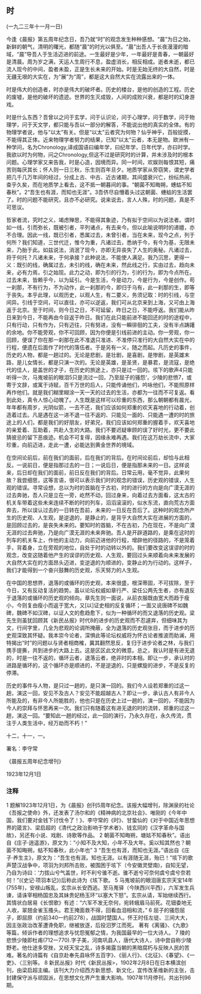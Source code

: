 ## 时



(一九二三年十一月一日)

 

今逢《晨报》第五周年纪念日，吾乃就“时”的观念发生种种感想。“晨”为日之始，新鲜的朝气，清明的曙光，都随“晨”的时光以俱至。“晨”出吾人于长夜漫漫的暗域，“晨”导吾人于生活迈进的前途。一生最好是少年，一年最好是青春，一朝最好是清晨。周为岁之满，天运人生周行不息，盈虚消长，相反相成。逝者未逝，都已流人现今的中间，盈者未盈，正是生长未来的开始。时是无始无终的大自然，时是无疆无垠的大实在，为“展”为“周”，都是这大自然大实在流露出来的一体。

时是伟大的创造者，时亦是伟大的破坏者。历史的楼台，是他的创造的工程。历史的废墟，是他的破坏的遗迹。世界的生灭成毁，人间的成败兴衰，都是时的幻身游戏。

时是什么东西？吾曾以之问于玄学，问于认识论，问于心理学，问于数学，问于物理学，问于天文学，都只能与吾以一部分的解答，不能说出他的真实的全体。有的物理学者说，他与“以太”有关。但是“以太”云者究为何物？仙乎神乎，百般捉摸，不能得其正体。近来物理学者努力的结果，已知“以太”云者，本无是物。欧洲有一种学问，名为Chronology,译成国语曰编年学，曰纪年学，日年代学，亦曰时学。我欲以时为何物，问之Chronology,但这不过是研究时的计算，并未涉及时的根本问题。心理学家又来告我，时是心造，因境而异。同一时间，欢娱则每恨其短，痛苦则每厌其长；怀人则一日三秋，乐生则百年旦夕。地质学家从旁窃笑，谓史学者把几千几万年间的经过，分成上古、中古、近古诸期，其间盛衰兴亡，纷纭热闹，查乎久矣，而在地质学上看去，这不抵一朝暮间的事。“朝菌不知晦朔，蟪蛄不知春秋”。2“吾生也有涯，而知也无涯”。3吾侪尽自懵着头过这朝菌、蟪蛄的生活罢了。时的问题不能研究，且亦不必研究。说来说去，言人人殊，时的问题，真是不可思议。

哲家者流，究时之义，竭虑殚思，不能得其象迹，乃有拟于空间以为说法者。谓时如一线，引而弥长，既被引者，平列诸点，有去来今。但以此喻说明时的递嬗，亦不合理。因此一线，既已引者，悉属过去，未曾引者，当在未来，现今之点，列于何所？我们知道，三世代迁，惟今为重，凡诸过去，悉纳于今，有今为基，无限未来，乃胎于此。如兹说法，消泯了现今，亦即无异丧失了人生的奥秘。凡诸过去，将于何托？凡诸未来，于何承接？此种说法，不能使人满足。我乃沉思，更得一义：既引的线，确属过去，未引的线，确在未来，然此线之行，实由过去，趋向未来，必有力焉，引之始现。此力之动，即为引的行为，引的行为，即为今点所在。过去未来，皆赖乎今，以为延引。今是生活，今是动力，今是行为，今是创作。苟一刹那，不有行为，不为动作，此一刹那的今，即归于乌有，此一刹那的生，即等于丧失。本乎此理，以观历史，以观人生，有二要义，务须记取：时的引线，与空间异。引线于空间，可以直往，亦可以逆返，我们可从北京来到上海，又可由上海返于北京。至于时间，则今日之日，不可延留，昨日之日，不能呼返。我们能从昨日来到今日，不能再由今目返于昨日。我们在此只能前进不能回还的时的途程中，只有行动，只有作为，只有迈往，只有努进，没有一瞬徘徊的工夫，没有半点踌躇的余地。你不能旁观，你不可回顾，因为你便是引线前进的主动。你一旁观，你一回顾，便误了你在那一刹那在此不准退只准进、不准停只准行的大自然大实在中的行程，便遗在后面作了时代的落伍者。于是另有一义，随之而起。凡历史的事件，历史的人物，都是一趟过的。无论是悲剧，是壮剧，是喜剧，是惨剧，是英雄末路，是儿女情长，都是只演一次的。无论是英雄，是圣贤，是暴君，是流寇，是绝代的佳人，是盖世的才子，在历史的旅途上，亦只是过一回的。垓下的歌声4只能听得一次，马嵬坡前的眼泪5只是流过一回，乃至屈子的骚怨‘，少陵的悲愤7，或寄于文辞，或寓于诗赋，百千万世的后人，只能传诵他们，吟咏他们，不能照原样再作他们。就是我们糊里糊涂一天一天的过去的生活，亦都为一往而不可复返。看到此处，真令人惊心动魄了。人生既是这样可以珍重的东西，那么朝朝都有晨光，年年都有周岁，光阴似箭，一去不还，我们应该如何郑重的欢天喜地的行动着，创造着过去。凡是遇在这一进不退一往不返的、只能见一面的、只能遇一遭的时的旅途上的人们，都是我们的好朋友，好弟兄，我们应该如何郑重的握着手，欢天喜地的亲爱着、互助着，共赴人生的大路。我们不要迟疑审顾的误了好时光，更不要此猜彼忌的留下恶痕迹。机会不可复得，因缘永难再遇。我们在这万劫长流中，大家珍重，向前迈进，走此一遭，必能达到黄金世界的境域。

在空间论前后，前在我们的面前，后在我们的背后。在时间论前后，却恰与此相反。一说前日，便是指那过去的一日；一说后日，便是指那未来的一日。这样说来，后日却在我们的面前，前日反在我们的背后。日常云用，毫不觉异，此果何故？我尝细思，这等言语，很可以表示我们时的观念的错误，历史观的错误，人生观的错误。寻常设想，总以为时的首脑在于古初，时的进行的方向是向广漠无涯的过去奔驰，吾人只是立在一旁，屹然不动，回过身来，向着过去方面看，这太古的机关车带着这些未来连续不断的时的列车，滔滔滚滚的，似水东流，直向荒古方面奔去，所以误认过去的一日转在吾前，未来的一日反在吾后了。这种时的观念所产生的历史观、人生观，是逆退的，是静止的，是背乎大自然大实在进展的方面的，是回顾过去的，是丧失未来的。要知时的首脑，不在古初，乃在现在，不是向广漠无涯的过去奔驰，乃是向广漠无涯的未来奔驰。吾人是开辟道路的，是乘在这时的列车的机关车上，作他的主动力，向前迈进他的行程，增辟他的径路的，不是笼着手，背着身，立在旁观的地位，自处于时的动转以外的。我们要改变这误谬的时的观念，改变这随着他产生的误谬的历史观、人生观，要回过头来顺着向未来发展的大自然大实在的方面昂头迈进，变逆退的为顺进的，变静止的为行动的。这样子，我们才能得到一个奋兴鼓舞的历史观，乐天努力的人生观。

在中国的思想界，退落的或循环的历史观，本来很盛，根深蒂固，不可拔除，至于今日，又有反动复活的趋势。虽以论坛权威如章行严、梁任公两先生者，亦有退反于退落的或循环的历史观的倾向。章先生则一面说，从前衣服既由宽大而趋于瘦小，今则复由瘦小而返于宽大，又[以]证史相的反复循环；一面又说唐碑不如魏碑，魏碑不如汉碑，以证人文的愈趋愈下，似为一种循环的而又退落的历史观。梁先生则虽犹回顾其《新民丛报》时代8的进步的历史观而不忍遽弃，但细味其为文，行间字里，几全为悲观的论调所掩蔽，全为退落的历史观张目，而于进步的历史观深致其怀疑。我本崇今论者，深惧此等论坛权威将为怀古论者推波而助澜，用特揭出“时”的问题以与贤者相商榷，冀其翻然思反，复归于进步论者之林，与我们携手提撕，共到进步的大路上去。这是区区此文的微意。总之，我认时是有进无退的，时是一往不返的，循环云者，退落云者，绝非时的本相。即让一步，承认时的进路是循环的，这个循环亦是顺进的，不是逆退的，只是螺旋的进步，不是反复的停滞。

历史的事件与人物，是只过一趟的，是只演一回的。我们今人设若郑重的过这一趟，演这一回，安见不及古人？安见不能超越古人？即让一步，承认古人有非今人所能及的，有非今人所能胜的，他也只是在历史上过一趟的，演一回的，不能因为今人的崇拜与怀思再来一次。我们只有随着这有进无退的时的流转，郑重的过这一趟，演这一回。“要知此一趟的经过，此一回的演行，乃永久存在，永久传流，贯注于人类生活中，经万劫而不朽！”

 

十二，十一，一。

署名：李守常

《晨报五周年纪念增刊》

1923年12月1日

 

### 注释
1 题解1923年12月1日，为《晨报》创刊5周年纪念。该报大幅增刊，除渊泉的社论《吾报之使命》外，还发表了汤尔和的《精神病的北京社会》、唯刚的《今年中国，我们要对金钱下讨伐令了！》、李守常的《时》、甘蛰仙的《对于中国近年思想界的箴言》、梁启超的《清代之政治影响于学术者》、钱玄同的《汉字革命与国故》，另还有小说、戏剧、诗歌等作品。
2 朝菌不知晦朔，塘姑不知春秋”。语出自《庄子·逍遥游》，原文为：“小知不及大知，小年不及大年。奚以知其然也？朝菌不知晦朔，蛄不知春秋，此小年也”
3 “吾生也有涯，而知也无涯。”语出自《庄子·养生主》，原文为：“吾生也有涯。知也无涯。以有涯随无涯，殆已！”垓下的歌声楚汉战争中，项羽为刘邦所击败，被围困于垓下（今安徽灵壁南)，自知无望，乃自为诗曰：‘力拔山兮气盖世，时不利兮骓不逝。骓不逝兮可奈何虞兮虞兮奈若何！”(《史记·项羽本记》)后称此诗为《垓下歌。
5 马嵬坡前的眼泪唐玄宗天宝14年(755年)，安禄山叛乱，玄宗从长安西逃。至马嵬驿（今陕西兴平西），六军发生兵谏，请诛宰相杨国忠及其妹贵妃杨玉环“以塞大下怒”。玄宗从请，军始继续西行。其情状白居易《长恨歌》有述：“六军不发无奈何，宛转蛾眉马前死。花钿委地无人收，翠翘金雀玉搔头。君王掩面救不得，回看血泪相和流，”
6 屈子的骚怨屈子，即屈原（约前340一约前278），战国时楚国人。怀王时任左徒、三间大大，因主张政治改革遭谗免职，继被放逐，后投汨罗江而死。
著有《离骚》、《九歌》等篇，倾诉作者的理想追求与忧怨冤郁之情，为我国最早的一位大诗人。
7 陵的悲愤少陵即杜甫(712一770).字子美，河南巩县人，唐代大诗人，诗中尝自称少陵野老。他仕途多受挫，又经天宝之乱，诗多揭露当朝的黑暗腐朽与反映人民的苦难。著名的诗篇有《自京赴奉先县咏怀五百字》、《丽人行》、《北征》、《春望》、《一吏》、〈三别等。
8 新民丛报》时代《新民丛报>，1902年2月8日在日本横滨创刊，由梁启超主编。该刊大力介绍西方新思想、新文化，宜传改革维新的主张，击封建保守派与顽固派，在思想文化界产生重大影响。1907年11月停刊，共出刊96期。
